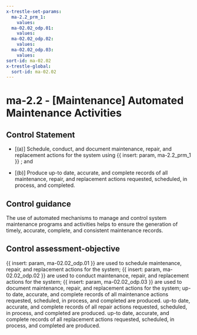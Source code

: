```yaml
---
x-trestle-set-params:
  ma-2.2_prm_1:
    values:
  ma-02.02_odp.01:
    values:
  ma-02.02_odp.02:
    values:
  ma-02.02_odp.03:
    values:
sort-id: ma-02.02
x-trestle-global:
  sort-id: ma-02.02
---
```


# ma-2.2 - \[Maintenance\] Automated Maintenance Activities

## Control Statement

- \[(a)\] Schedule, conduct, and document maintenance, repair, and replacement actions for the system using {{ insert: param, ma-2.2_prm_1 }} ; and

- \[(b)\] Produce up-to date, accurate, and complete records of all maintenance, repair, and replacement actions requested, scheduled, in process, and completed.

## Control guidance

The use of automated mechanisms to manage and control system maintenance programs and activities helps to ensure the generation of timely, accurate, complete, and consistent maintenance records.

## Control assessment-objective

{{ insert: param, ma-02.02_odp.01 }} are used to schedule maintenance, repair, and replacement actions for the system;
{{ insert: param, ma-02.02_odp.02 }} are used to conduct maintenance, repair, and replacement actions for the system;
{{ insert: param, ma-02.02_odp.03 }} are used to document maintenance, repair, and replacement actions for the system;
up-to date, accurate, and complete records of all maintenance actions requested, scheduled, in process, and completed are produced.
up-to date, accurate, and complete records of all repair actions requested, scheduled, in process, and completed are produced.
up-to date, accurate, and complete records of all replacement actions requested, scheduled, in process, and completed are produced.
